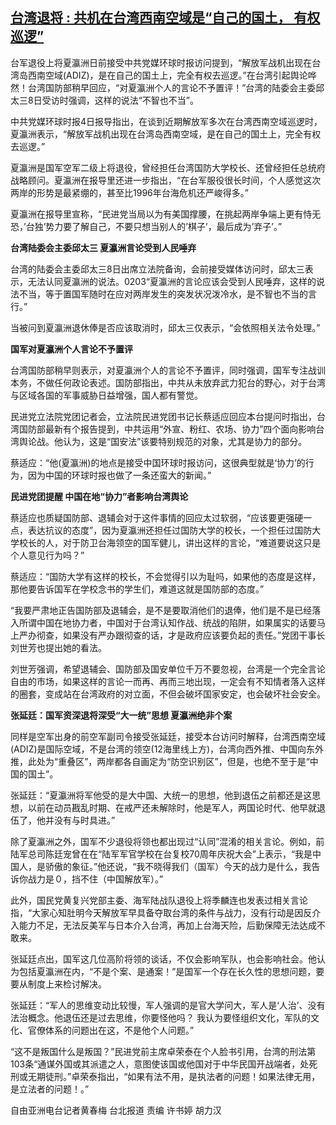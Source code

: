 <!--1636364344000-->
[台湾退将 : 共机在台湾西南空域是“自己的国土， 有权巡逻”](https://www.rfa.org/mandarin/yataibaodao/gangtai/hcm1108a-11082021043845.html)
------

<p class="p3">台军退役上将夏瀛洲日前接受中共党媒环球时报访问提到，“解放军战机出现在台湾岛西南空域<span class="s4">(ADIZ)</span>，是在自己的国土上，完全有权去巡逻。”在台湾引起舆论哗然！台湾国防部稍早回应，“对夏瀛洲个人的言论不予置评！”台湾的陆委会主委邱太三<span class="s4">8</span>日受访时强调，这样的说法“不智也不当”。</p><p class="p3">中共党媒环球时报<span class="s4">4</span>日报导指出，在谈到近期解放军多次在台湾西南空域巡逻时，夏瀛洲表示，“解放军战机出现在台湾岛西南空域，是在自己的国土上，完全有权去巡逻。”</p><p class="p3">夏瀛洲是国军空军二级上将退役，曾经担任台湾国防大学校长、还曾经担任总统府战略顾问。夏瀛洲在报导里还进一步指出，“在台军服役很长时间，个人感觉这次两岸的形势是最紧绷的，甚至比<span class="s4">1996</span>年台海危机还严峻得多。”</p><p class="p3">夏瀛洲在报导里宣称，“民进党当局以为有美国撑腰，在挑起两岸争端上更有恃无恐，<span class="s4">’</span>台独<span class="s4">’</span>势力要了解自己，不要只想当别人的<span class="s4">’</span>棋子<span class="s4">’</span>，最后成为<span class="s4">’</span>弃子<span class="s4">’</span>。”</p><p class="p3"><strong>台湾陆委会主委邱太三<span class="s3"> </span>夏瀛洲言论受到人民唾弃</strong></p><p class="p3">台湾的陆委会主委邱太三<span class="s4">8</span>日出席立法院备询，会前接受媒体访问时，邱太三表示，无法认同夏瀛洲的说法。<span class="s4">0203</span>“夏瀛洲的言论应该会受到人民唾弃，这样的说法不当，等于置国军随时在应对两岸发生的突发状况泼冷水，是不智也不当的言行。”</p><p class="p3">当被问到夏瀛洲退休俸是否应该取消时，邱太三仅表示，“会依照相关法令处理。”</p><p class="p3"><strong>国军对夏瀛洲个人言论不予置评</strong></p><p class="p3">台湾国防部稍早则表示，对夏瀛洲个人的言论不予置评，同时强调，国军专注战训本务，不做任何政论表述。国防部指出，中共从未放弃武力犯台的野心，对于台湾与区域各国的军事威胁日益增强，国人都有警觉。</p><p class="p3">民进党立法院党团记者会，立法院民进党团书记长蔡适应回应本台提问时指出，台湾国防部最新有个报告提到，中共运用“外宣、粉红、农场、协力”四个面向影响台湾舆论战。他认为，这是“国安法”该要特别规范的对象，尤其是协力的部分。</p><p class="p3">蔡适应：“他<span class="s4">(</span>夏瀛洲<span class="s4">)</span>的地点是接受中国环球时报访问，这很典型就是<span class="s4">‘</span>协力<span class="s4">’</span>的行为，因为中国的环球时报也做了一条还蛮大的新闻。”</p><p class="p3"><strong>民进党团提醒<span class="s3"> </span>中国在地“协力”者影响台湾舆论</strong></p><p class="p3">蔡适应也质疑国防部、退辅会对于这件事情的回应太过软弱，“应该要更强硬一点，表达抗议的态度”，因为夏瀛洲还担任过国防大学的校长，一个担任过国防大学校长的人，对于防卫台海领空的国军健儿，讲出这样的言论，“难道要说这只是个人意见行为吗？”</p><p class="p3">蔡适应：“国防大学有这样的校长，不会觉得引以为耻吗，如果他的态度是这样，那他要告诉国军在学校念书的学生们，难道这就是国防部的态度。”</p><p class="p3">“我要严肃地正告国防部及退辅会，是不是要取消他们的退俸，他们是不是已经落入所谓中国在地协力者，中国对于台湾认知作战、统战的陷阱，如果属实的话要马上严办彻查，如果没有严办跟彻查的话，才是政府应该要负起的责任。”党团干事长刘世芳也提出她的看法。</p><p class="p3">刘世芳强调，希望退辅会、国防部及国安单位千万不要忽视，台湾是一个完全言论自由的市场，如果这样的言论一而再、再而三地出现，一定会有不知情者落入这样的圈套，变成站在台湾政府的对立面，不但会破坏国家安定，也会破坏社会安全。</p><p class="p3"><strong>张延廷：国军资深退将深受“大一统”思想<span class="s3"> </span>夏瀛洲绝非个案</strong></p><p class="p3">同样是空军出身的前空军副司令接受张延廷，接受本台访问时解释，台湾西南空域<span class="s4">(ADIZ)</span>是国际空域，不是台湾的领空<span class="s4">(12</span>海里线上方<span class="s4">)</span>，台湾向西外推、中国向东外推，此处为“重叠区”，两岸都各自画定为“防空识别区”，但是，也绝不至于是“中国的国土”。</p><p class="p3">张延廷：“夏瀛洲将军他受的是大中国、大统一的思想，他到退伍之前都还是这思想，以前在动员戡乱时期、在戒严还未解除时，他是军人，两国论时代、他早就退伍了，他并没有与时具进。”</p><p class="p3">除了夏瀛洲之外，国军不少退役将领也都出现过“认同”混淆的相关言论。例如，前陆军总司陈廷宠曾在在“陆军军官学校在台复校<span class="s4">70</span>周年庆祝大会”上表示，“我是中国人，是骄傲的象征。”他还说，“我不晓得我们（国军）今天的战力是什么，我告诉你战力是０，挡不住（中国解放军）。”</p><p class="p3">此外，国民党黄复兴党部主委、海军陆战队退役上将季麟连也发表过相关言论指，“大家心知肚明今天解放军早具备夺取台湾的条件与战力，没有行动是因反介入能力不足，无法反美军与日本介入台湾，再加上台海天险，后勤保障无法达成不敢来。</p><p class="p3">张延廷点出，国军这几位高阶将领的谈话，不仅会影响军队，也会影响社会。他认为包括夏瀛洲在内，“不是个案、是通案！”是国军一个存在长久性的思想问题，要要从制度上来检讨解决。</p><p class="p3">张延廷：“军人的思维变动比较慢，军人强调的是官大学问大，军人是<span class="s4">‘</span>人治<span class="s4">’</span>、没有法治概念。他退伍还是过去思维，你要怪他吗？<span class="s4"> </span>我认为要怪组织文化，军队的文化、官僚体系的问题出在这，不是他个人问题。”</p><p class="p3">“这不是叛国什么是叛国？”民进党前主席卓荣泰在个人脸书引用，台湾的刑法第<span class="s4">103</span>条“通谋外国或其派遣之人，意图使该国或他国对于中华民国开战端者，处死刑或无期徒刑。”卓荣泰指出，“如果有法不用，是执法者的问题！如果法律无用，是立法者的问题！。”</p><p class="p2"></p><p class="p3">自由亚洲电台记者黄春梅<span class="s4"> </span>台北报道<span class="s4"> </span><span class="s5">责编</span><span class="s4"> </span><span class="s5">许书婷</span><span class="s4"> </span><span class="s5">胡力汉</span></p>
